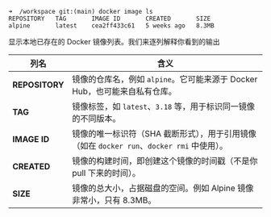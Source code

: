 ```shell
➜  /workspace git:(main) docker image ls              
REPOSITORY   TAG       IMAGE ID       CREATED       SIZE
alpine       latest    cea2ff433c61   5 weeks ago   8.3MB
```
显示本地已存在的 Docker 镜像列表。我们来逐列解释你看到的输出

|列名|含义|
|---|---|
|**REPOSITORY**|镜像的仓库名，例如 `alpine`。它可能来源于 Docker Hub，也可能来自私有仓库。|
|**TAG**|镜像标签，如 `latest`、`3.18` 等，用于标识同一镜像的不同版本。|
|**IMAGE ID**|镜像的唯一标识符（SHA 截断形式），用于引用镜像（如在 `docker run`、`docker rmi` 中使用）。|
|**CREATED**|镜像的构建时间，即创建这个镜像的时间戳（不是你 pull 下来的时间）。|
|**SIZE**|镜像的总大小，占据磁盘的空间。例如 Alpine 镜像非常小，只有 8.3MB。|